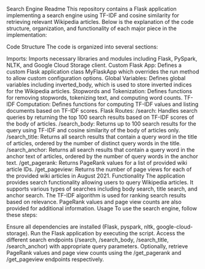 Search Engine Readme
This repository contains a Flask application implementing a search engine using TF-IDF and cosine similarity for retrieving relevant Wikipedia articles. Below is the explanation of the code structure, organization, and functionality of each major piece in the implementation:

Code Structure
The code is organized into several sections:

Imports: Imports necessary libraries and modules including Flask, PySpark, NLTK, and Google Cloud Storage client.
Custom Flask App: Defines a custom Flask application class MyFlaskApp which overrides the run method to allow custom configuration options.
Global Variables: Defines global variables including inverted_body, which is used to store inverted indices for the Wikipedia articles.
Stopwords and Tokenization: Defines functions for removing stopwords, tokenizing text, and computing word counts.
TF-IDF Computation: Defines functions for computing TF-IDF values and listing documents based on TF-IDF scores.
Flask Routes:
/search: Handles search queries by returning the top 100 search results based on TF-IDF scores of the body of articles.
/search_body: Returns up to 100 search results for the query using TF-IDF and cosine similarity of the body of articles only.
/search_title: Returns all search results that contain a query word in the title of articles, ordered by the number of distinct query words in the title.
/search_anchor: Returns all search results that contain a query word in the anchor text of articles, ordered by the number of query words in the anchor text.
/get_pagerank: Returns PageRank values for a list of provided wiki article IDs.
/get_pageview: Returns the number of page views for each of the provided wiki articles in August 2021.
Functionality
The application provides search functionality allowing users to query Wikipedia articles.
It supports various types of searches including body search, title search, and anchor search.
The TF-IDF algorithm is used for ranking search results based on relevance.
PageRank values and page view counts are also provided for additional information.
Usage
To use the search engine, follow these steps:

Ensure all dependencies are installed (Flask, pyspark, nltk, google-cloud-storage).
Run the Flask application by executing the script.
Access the different search endpoints (/search, /search_body, /search_title, /search_anchor) with appropriate query parameters.
Optionally, retrieve PageRank values and page view counts using the /get_pagerank and /get_pageview endpoints respectively.
